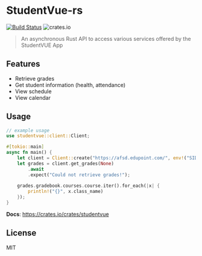 # StudentVue-rs
[![Build Status](https://travis-ci.com/13laze/StudentVue-rs.svg?token=SpHdVJ8r5mp8isWTpdaF&branch=master)](https://travis-ci.com/13laze/StudentVue-rs)
![crates.io](https://img.shields.io/crates/v/studentvue.svg)

> An asynchronous Rust API to access various services offered by the StudentVUE App

## Features
- Retrieve grades
- Get student information (health, attendance)
- View schedule
- View calendar 

## Usage 
```rust
// example usage
use studentvue::client::Client;

#[tokio::main]
async fn main() {
    let client = Client::create("https://afsd.edupoint.com/", env!("SID"), env!("SPWD"));
    let grades = client.get_grades(None)
        .await
        .expect("Could not retrieve grades!");
    
    grades.gradebook.courses.course.iter().for_each(|x| {
        println!("{}", x.class_name)
    });
}
```
__Docs__: https://crates.io/crates/studentvue

## License
MIT

